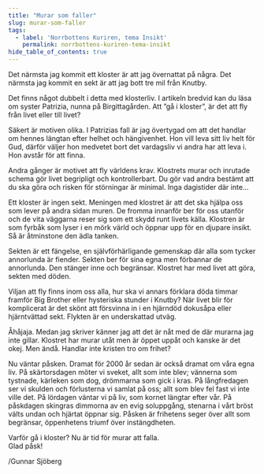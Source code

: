 ```yaml
---
title: "Murar som faller"
slug: murar-som-faller
tags:
  - label: 'Norrbottens Kuriren, tema Insikt'
    permalink: norrbottens-kuriren-tema-insikt
hide_table_of_contents: true
---
```

Det närmsta jag kommit ett kloster är att jag övernattat på några. Det närmsta jag kommit en sekt är att jag bott tre mil från Knutby.

<!--truncate-->

Det finns något dubbelt i detta med klosterliv. I artikeln bredvid kan du läsa om syster Patrizia, nunna på Birgittagården. Att ”gå i kloster”, är det att fly från livet eller till livet?

Säkert är motiven olika. I Patrizias fall är jag övertygad om att det handlar om hennes längtan efter helhet och hängivenhet. Hon vill leva sitt liv helt för Gud, därför väljer hon medvetet bort det vardagsliv vi andra har att leva i. Hon avstår för att finna.

Andra gånger är motivet att fly världens krav. Klostrets murar och inrutade schema gör livet begripligt och kontrollerbart. Du gör vad andra bestämt att du ska göra och risken för störningar är minimal. Inga dagistider där inte…

Ett kloster är ingen sekt. Meningen med klostret är att det ska hjälpa oss som lever på andra sidan muren. De fromma innanför ber för oss utanför och de vita väggarna reser sig som ett skydd runt livets källa. Klostren är som fyrbåk som lyser i en mörk värld och öppnar upp för en djupare insikt. Så är åtminstone den ädla tanken.

Sekten är ett fängelse, en självförhärligande gemenskap där alla som tycker annorlunda är fiender. Sekten ber för sina egna men förbannar de annorlunda. Den stänger inne och begränsar. Klostret har med livet att göra, sekten med döden.

Viljan att fly finns inom oss alla, hur ska vi annars förklara döda timmar framför Big Brother eller hysteriska stunder i Knutby? När livet blir för komplicerat är det skönt att försvinna in i en hjärndöd dokusåpa eller hjärntvättad sekt. Flykten är en underskattad utväg.

Åhåjaja. Medan jag skriver känner jag att det är nåt med de där murarna jag inte gillar. Klostret har murar utåt men är öppet uppåt och kanske är det okej. Men ändå. Handlar inte kristen tro om frihet?

Nu väntar påsken. Dramat för 2000 år sedan är också dramat om våra egna liv. På skärtorsdagen möter vi sveket, allt som inte blev; vännerna som tystnade, kärleken som dog, drömmarna som gick i kras. På långfredagen ser vi skulden och förlusterna vi samlat på oss; allt som blev fel fast vi inte ville det. På lördagen väntar vi på liv, som kornet längtar efter vår. På påskdagen skingras dimmorna av en evig soluppgång, stenarna i vårt bröst välts undan och hjärtat öppnar sig. Påsken är frihetens seger över allt som begränsar, öppenhetens triumf över instängdheten.

Varför gå i kloster? Nu är tid för murar att falla.  
Glad påsk!

/Gunnar Sjöberg
